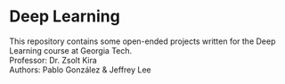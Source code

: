 # Deep Learning
This repository contains some open-ended projects written for the Deep Learning course at Georgia Tech. <br/>
Professor: Dr. Zsolt Kira <br/>
Authors: Pablo González & Jeffrey Lee
